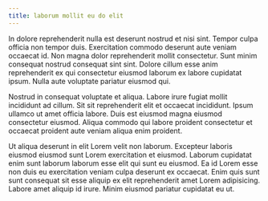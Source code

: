 ```yaml
---
title: laborum mollit eu do elit
---
```


In dolore reprehenderit nulla est deserunt nostrud et nisi sint. Tempor culpa officia non tempor duis. Exercitation commodo deserunt aute veniam occaecat id. Non magna dolor reprehenderit mollit consectetur. Sunt minim consequat nostrud consequat sint sint. Dolore cillum esse anim reprehenderit ex qui consectetur eiusmod laborum ex labore cupidatat ipsum. Nulla aute voluptate pariatur eiusmod qui.

Nostrud in consequat voluptate et aliqua. Labore irure fugiat mollit incididunt ad cillum. Sit sit reprehenderit elit et occaecat incididunt. Ipsum ullamco ut amet officia labore. Duis est eiusmod magna eiusmod consectetur eiusmod. Aliqua commodo qui labore proident consectetur et occaecat proident aute veniam aliqua enim proident.

Ut aliqua deserunt in elit Lorem velit non laborum. Excepteur laboris eiusmod eiusmod sunt Lorem exercitation et eiusmod. Laborum cupidatat enim sunt laborum laborum esse elit qui sunt eu eiusmod. Ea id Lorem esse non duis eu exercitation veniam culpa deserunt ex occaecat. Enim quis sunt sunt consequat sit esse aliquip ex elit reprehenderit amet Lorem adipisicing. Labore amet aliquip id irure. Minim eiusmod pariatur cupidatat eu ut.